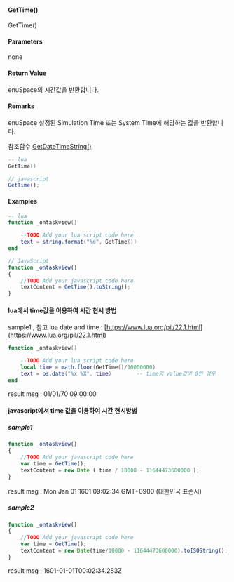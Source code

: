 #### GetTime\(\)

GetTime\(\)

#### Parameters

none

#### Return Value

enuSpace의 시간값을 반환합니다.

#### Remarks

enuSpace 설정된 Simulation Time 또는 System Time에 해당하는 값을 반환합니다.

참조함수 [GetDateTimeString\(\)](/ScriptAPI\GetDateTimeString.html)

```lua
-- lua
GetTime()
```

```js
// javascript
GetTime();
```

#### 

#### Examples

```lua
-- lua
function _ontaskview()

    --TODO Add your lua script code here
    text = string.format("%d", GetTime())
end
```

```js
// JavaScript
function _ontaskview()
{    
    //TODO Add your javascript code here
    textContent = GetTime().toString();
}
```

#### lua에서 time값을 이용하여 시간 현시 방법

sample1 , 참고 lua date and time : [https://www.lua.org/pil/22.1.html](https://www.lua.org/pil/22.1.html)

```lua
function _ontaskview()

    --TODO Add your lua script code here
    local time = math.floor(GetTime()/10000000)
    text = os.date("%x %X", time)        -- time의 value값이 0인 경우
end
```

result msg : 01/01/70 09:00:00

#### javascript에서 time 값을 이용하여 시간 현시방법

##### sample1

```js
function _ontaskview()
{    
    //TODO Add your javascript code here
    var time = GetTime();
    textContent = new Date ( time / 10000 - 11644473600000 );
}
```

result msg : Mon Jan 01 1601 09:02:34 GMT+0900 \(대한민국 표준시\)

##### sample2

```js
function _ontaskview()
{    
    //TODO Add your javascript code here
    var time = GetTime();
    textContent = new Date(time/10000 - 11644473600000).toISOString();
}
```

result msg : 1601-01-01T00:02:34.283Z

